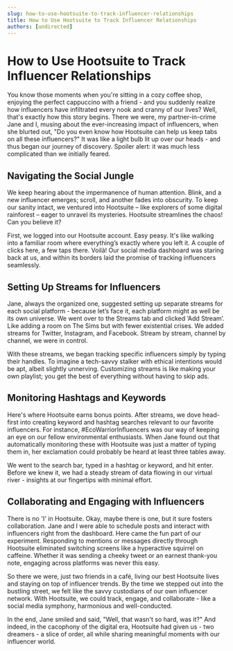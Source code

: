 ```yaml
---
slug: how-to-use-hootsuite-to-track-influencer-relationships
title: How to Use Hootsuite to Track Influencer Relationships
authors: [undirected]
---
```


# How to Use Hootsuite to Track Influencer Relationships

You know those moments when you're sitting in a cozy coffee shop, enjoying the perfect cappuccino with a friend - and you suddenly realize how influencers have infiltrated every nook and cranny of our lives? Well, that's exactly how this story begins. There we were, my partner-in-crime Jane and I, musing about the ever-increasing impact of influencers, when she blurted out, "Do you even know how Hootsuite can help us keep tabs on all these influencers?" It was like a light bulb lit up over our heads - and thus began our journey of discovery. Spoiler alert: it was much less complicated than we initially feared.

## Navigating the Social Jungle

We keep hearing about the impermanence of human attention. Blink, and a new influencer emerges; scroll, and another fades into obscurity. To keep our sanity intact, we ventured into Hootsuite – like explorers of some digital rainforest – eager to unravel its mysteries. Hootsuite streamlines the chaos! Can you believe it? 

First, we logged into our Hootsuite account. Easy peasy. It's like walking into a familiar room where everything’s exactly where you left it. A couple of clicks here, a few taps there. Voilà! Our social media dashboard was staring back at us, and within its borders laid the promise of tracking influencers seamlessly. 

## Setting Up Streams for Influencers

Jane, always the organized one, suggested setting up separate streams for each social platform - because let’s face it, each platform might as well be its own universe. We went over to the Streams tab and clicked ‘Add Stream’. Like adding a room on The Sims but with fewer existential crises. We added streams for Twitter, Instagram, and Facebook. Stream by stream, channel by channel, we were in control.

With these streams, we began tracking specific influencers simply by typing their handles. To imagine a tech-savvy stalker with ethical intentions would be apt, albeit slightly unnerving. Customizing streams is like making your own playlist; you get the best of everything without having to skip ads.

## Monitoring Hashtags and Keywords

Here's where Hootsuite earns bonus points. After streams, we dove head-first into creating keyword and hashtag searches relevant to our favorite influencers. For instance, #EcoWarriorInfluencers was our way of keeping an eye on our fellow environmental enthusiasts. When Jane found out that automatically monitoring these with Hootsuite was just a matter of typing them in, her exclamation could probably be heard at least three tables away. 

We went to the search bar, typed in a hashtag or keyword, and hit enter. Before we knew it, we had a steady stream of data flowing in our virtual river - insights at our fingertips with minimal effort. 

## Collaborating and Engaging with Influencers

There is no 'I' in Hootsuite. Okay, maybe there is one, but it sure fosters collaboration. Jane and I were able to schedule posts and interact with influencers right from the dashboard. Here came the fun part of our experiment. Responding to mentions or messages directly through Hootsuite eliminated switching screens like a hyperactive squirrel on caffeine. Whether it was sending a cheeky tweet or an earnest thank-you note, engaging across platforms was never this easy.

So there we were, just two friends in a café, living our best Hootsuite lives and staying on top of influencer trends. By the time we stepped out into the bustling street, we felt like the savvy custodians of our own influencer network. With Hootsuite, we could track, engage, and collaborate - like a social media symphony, harmonious and well-conducted.

In the end, Jane smiled and said, "Well, that wasn't so hard, was it?" And indeed, in the cacophony of the digital era, Hootsuite had given us - two dreamers - a slice of order, all while sharing meaningful moments with our influencer world.